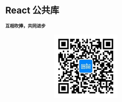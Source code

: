 # React 公共库

#### 互相吹捧，共同进步

<div style="width: 100%;text-align: center;">
<img src="images/shuque_wx.jpg" width="200px" alt="">
</div>
